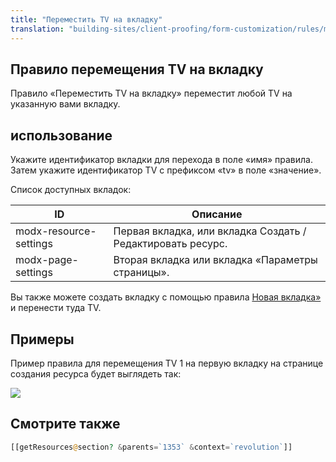 ```yaml
---
title: "Переместить TV на вкладку"
translation: "building-sites/client-proofing/form-customization/rules/move-tv-to-tab"
---
```


## Правило перемещения TV на вкладку

Правило «Переместить TV на вкладку» переместит любой TV на указанную вами вкладку.

## использование

Укажите идентификатор вкладки для перехода в поле «имя» правила. Затем укажите идентификатор TV с префиксом «tv» в поле «значение».

Список доступных вкладок:

| ID                     | Описание                                                    |
| ---------------------- | ----------------------------------------------------------- |
| modx-resource-settings | Первая вкладка, или вкладка Создать / Редактировать ресурс. |
| modx-page-settings     | Вторая вкладка или вкладка «Параметры страницы».            |

Вы также можете создать вкладку с помощью правила [Новая вкладка»](display/revolution20/New+Tab "Новая вкладка") и перенести туда TV.

## Примеры

Пример правила для перемещения TV 1 на первую вкладку на странице создания ресурса будет выглядеть так:

![](rule-tvMove.png)

## Смотрите также

```php
[[getResources@section? &parents=`1353` &context=`revolution`]]
```
